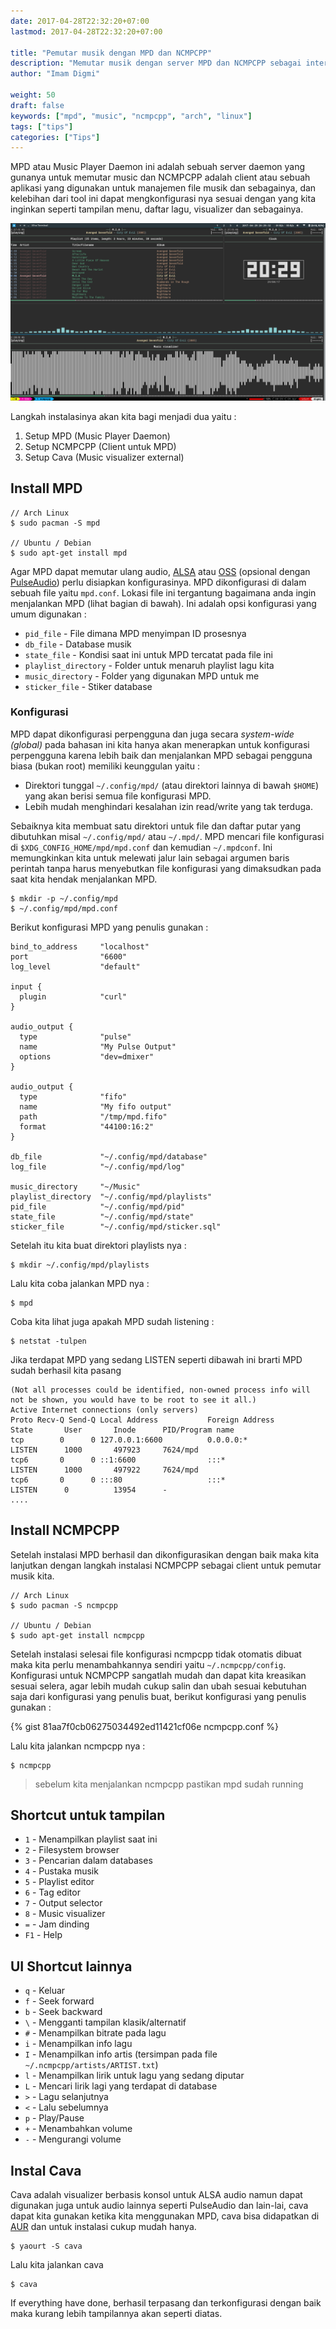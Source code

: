 ```yaml
---
date: 2017-04-28T22:32:20+07:00
lastmod: 2017-04-28T22:32:20+07:00

title: "Pemutar musik dengan MPD dan NCMPCPP"
description: "Memutar musik dengan server MPD dan NCMPCPP sebagai interface"
author: "Imam Digmi"

weight: 50
draft: false
keywords: ["mpd", "music", "ncmpcpp", "arch", "linux"]
tags: ["tips"]
categories: ["Tips"]
---
```


MPD atau Music Player Daemon ini adalah sebuah server daemon yang gunanya untuk memutar music dan NCMPCPP adalah client atau sebuah aplikasi yang digunakan untuk manajemen file musik dan sebagainya, dan kelebihan dari tool ini dapat mengkonfigurasi nya sesuai dengan yang kita inginkan seperti tampilan menu, daftar lagu, visualizer dan sebagainya.<!--more-->

![Figure 1](/images/pemutar-musik-dengan-ncmpcpp/1.png)

Langkah instalasinya akan kita bagi menjadi dua yaitu :
1. Setup MPD (Music Player Daemon)
2. Setup NCMPCPP (Client untuk MPD)
3. Setup Cava (Music visualizer external)

## Install MPD
```
// Arch Linux
$ sudo pacman -S mpd

// Ubuntu / Debian
$ sudo apt-get install mpd
```

Agar MPD dapat memutar ulang audio, [ALSA](https://wiki.archlinux.org/index.php/ALSA) atau [OSS](https://wiki.archlinux.org/index.php/OSS) (opsional dengan [PulseAudio](https://wiki.archlinux.org/index.php/PulseAudio)) perlu disiapkan konfigurasinya.
MPD dikonfigurasi di dalam sebuah file yaitu `mpd.conf`. Lokasi file ini tergantung bagaimana anda ingin menjalankan MPD (lihat bagian di bawah). Ini adalah opsi konfigurasi yang umum digunakan :

- `pid_file` - File dimana MPD menyimpan ID prosesnya
- `db_file` - Database musik
- `state_file` - Kondisi saat ini untuk MPD tercatat pada file ini
- `playlist_directory` - Folder untuk menaruh playlist lagu kita
- `music_directory` - Folder yang digunakan MPD untuk me
- `sticker_file` - Stiker database

### Konfigurasi
MPD dapat dikonfigurasi perpengguna dan juga secara _system-wide (global)_ pada bahasan ini kita hanya akan menerapkan untuk konfigurasi perpengguna karena lebih baik dan menjalankan MPD sebagai pengguna biasa (bukan root) memiliki keunggulan yaitu :

- Direktori tunggal `~/.config/mpd/` (atau direktori lainnya di bawah `$HOME`) yang akan berisi semua file konfigurasi MPD.
- Lebih mudah menghindari kesalahan izin read/write yang tak terduga.

Sebaiknya kita membuat satu direktori untuk file dan daftar putar yang dibutuhkan misal `~/.config/mpd/` atau `~/.mpd/`. MPD mencari file konfigurasi di `$XDG_CONFIG_HOME/mpd/mpd.conf` dan kemudian `~/.mpdconf`. Ini memungkinkan kita untuk melewati jalur lain sebagai argumen baris perintah tanpa harus menyebutkan file konfigurasi yang dimaksudkan pada saat kita hendak menjalankan MPD.
```
$ mkdir -p ~/.config/mpd
$ ~/.config/mpd/mpd.conf
```
Berikut konfigurasi MPD yang penulis gunakan :

```
bind_to_address     "localhost"
port                "6600"
log_level           "default"

input {
  plugin            "curl"
}

audio_output {
  type              "pulse"
  name              "My Pulse Output"
  options           "dev=dmixer"
}

audio_output {
  type              "fifo"
  name              "My fifo output"
  path              "/tmp/mpd.fifo"
  format            "44100:16:2"
}

db_file             "~/.config/mpd/database"
log_file            "~/.config/mpd/log"

music_directory     "~/Music"
playlist_directory  "~/.config/mpd/playlists"
pid_file            "~/.config/mpd/pid"
state_file          "~/.config/mpd/state"
sticker_file        "~/.config/mpd/sticker.sql"
```
Setelah itu kita buat direktori playlists nya :
```
$ mkdir ~/.config/mpd/playlists
```
Lalu kita coba jalankan MPD nya :
```
$ mpd
```
Coba kita lihat juga apakah MPD sudah listening :
```
$ netstat -tulpen
```
Jika terdapat MPD yang sedang LISTEN seperti dibawah ini brarti MPD sudah berhasil kita pasang
```
(Not all processes could be identified, non-owned process info will not be shown, you would have to be root to see it all.)
Active Internet connections (only servers)
Proto Recv-Q Send-Q Local Address           Foreign Address         State       User       Inode      PID/Program name    
tcp        0      0 127.0.0.1:6600          0.0.0.0:*               LISTEN      1000       497923     7624/mpd            
tcp6       0      0 ::1:6600                :::*                    LISTEN      1000       497922     7624/mpd            
tcp6       0      0 :::80                   :::*                    LISTEN      0          13954      -                   
....
```

## Install NCMPCPP
Setelah instalasi MPD berhasil dan dikonfigurasikan dengan baik maka kita lanjutkan dengan langkah instalasi NCMPCPP sebagai client untuk pemutar musik kita.
```
// Arch Linux
$ sudo pacman -S ncmpcpp

// Ubuntu / Debian
$ sudo apt-get install ncmpcpp
```
Setelah instalasi selesai file konfigurasi ncmpcpp tidak otomatis dibuat maka kita perlu menambahkannya sendiri yaitu `~/.ncmpcpp/config`. Konfigurasi untuk NCMPCPP sangatlah mudah dan dapat kita kreasikan sesuai selera, agar lebih mudah cukup salin dan ubah sesuai kebutuhan saja dari konfigurasi yang penulis buat, berikut konfigurasi yang penulis gunakan :

{% gist 81aa7f0cb06275034492ed11421cf06e ncmpcpp.conf %}

Lalu kita jalankan ncmpcpp nya :
```
$ ncmpcpp
```
> sebelum kita menjalankan ncmpcpp pastikan mpd sudah running

## Shortcut untuk tampilan
- `1` - Menampilkan playlist saat ini
- `2` - Filesystem browser
- `3` - Pencarian dalam databases
- `4` - Pustaka musik
- `5` - Playlist editor
- `6` - Tag editor
- `7` - Output selector
- `8` - Music visualizer
- `=` - Jam dinding
- `F1` - Help

## UI Shortcut lainnya
- `q` - Keluar
- `f` - Seek forward
- `b` - Seek backward
- `\` - Mengganti tampilan klasik/alternatif
- `#` - Menampilkan bitrate pada lagu
- `i` - Menampilkan info lagu
- `I` - Menampilkan info artis (tersimpan pada file `~/.ncmpcpp/artists/ARTIST.txt`)
- `l` - Menampilkan lirik untuk lagu yang sedang diputar
- `L` - Mencari lirik lagi yang terdapat di database
- `>` - Lagu selanjutnya
- `<` - Lalu sebelumnya
- `p` - Play/Pause
- `+` - Menambahkan volume
- `-` - Mengurangi volume

## Instal Cava
Cava adalah visualizer berbasis konsol untuk ALSA audio namun dapat digunakan juga untuk audio lainnya seperti PulseAudio dan lain-lai, cava dapat kita gunakan ketika kita menggunakan MPD, cava bisa didapatkan di [AUR](https://aur.archlinux.org/packages/cava/) dan untuk instalasi cukup mudah hanya.
```
$ yaourt -S cava
```
Lalu kita jalankan cava
```
$ cava
```

If everything have done, berhasil terpasang dan terkonfigurasi dengan baik maka kurang lebih tampilannya akan seperti diatas.